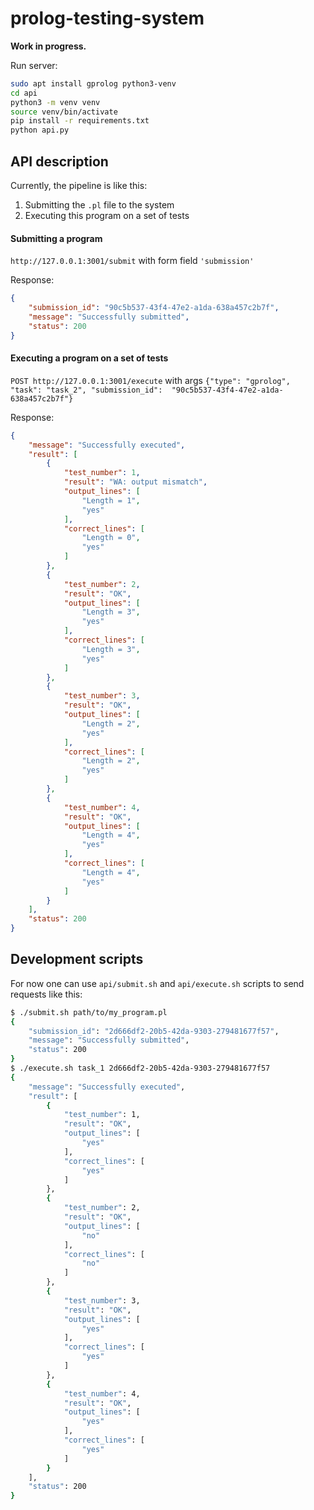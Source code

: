 # prolog-testing-system

**Work in progress.**

Run server:
```bash
sudo apt install gprolog python3-venv
cd api
python3 -m venv venv
source venv/bin/activate
pip install -r requirements.txt
python api.py
```

## API description

Currently, the pipeline is like this:
1) Submitting the `.pl` file to the system
2) Executing this program on a set of tests

#### Submitting a program

`http://127.0.0.1:3001/submit` with form field `'submission'`

Response:
```json
{
    "submission_id": "90c5b537-43f4-47e2-a1da-638a457c2b7f",
    "message": "Successfully submitted",
    "status": 200
}
```

#### Executing a program on a set of tests

`POST http://127.0.0.1:3001/execute` with args
`{"type": "gprolog", "task": "task_2", "submission_id": 
"90c5b537-43f4-47e2-a1da-638a457c2b7f"}`

Response:

```json
{
    "message": "Successfully executed",
    "result": [
        {
            "test_number": 1,
            "result": "WA: output mismatch",
            "output_lines": [
                "Length = 1",
                "yes"
            ],
            "correct_lines": [
                "Length = 0",
                "yes"
            ]
        },
        {
            "test_number": 2,
            "result": "OK",
            "output_lines": [
                "Length = 3",
                "yes"
            ],
            "correct_lines": [
                "Length = 3",
                "yes"
            ]
        },
        {
            "test_number": 3,
            "result": "OK",
            "output_lines": [
                "Length = 2",
                "yes"
            ],
            "correct_lines": [
                "Length = 2",
                "yes"
            ]
        },
        {
            "test_number": 4,
            "result": "OK",
            "output_lines": [
                "Length = 4",
                "yes"
            ],
            "correct_lines": [
                "Length = 4",
                "yes"
            ]
        }
    ],
    "status": 200
}

```

## Development scripts
For now one can use `api/submit.sh` and `api/execute.sh` scripts to send 
requests like this:

```bash
$ ./submit.sh path/to/my_program.pl
{
    "submission_id": "2d666df2-20b5-42da-9303-279481677f57",
    "message": "Successfully submitted",
    "status": 200
}
$ ./execute.sh task_1 2d666df2-20b5-42da-9303-279481677f57
{
    "message": "Successfully executed",
    "result": [
        {
            "test_number": 1,
            "result": "OK",
            "output_lines": [
                "yes"
            ],
            "correct_lines": [
                "yes"
            ]
        },
        {
            "test_number": 2,
            "result": "OK",
            "output_lines": [
                "no"
            ],
            "correct_lines": [
                "no"
            ]
        },
        {
            "test_number": 3,
            "result": "OK",
            "output_lines": [
                "yes"
            ],
            "correct_lines": [
                "yes"
            ]
        },
        {
            "test_number": 4,
            "result": "OK",
            "output_lines": [
                "yes"
            ],
            "correct_lines": [
                "yes"
            ]
        }
    ],
    "status": 200
}

```
